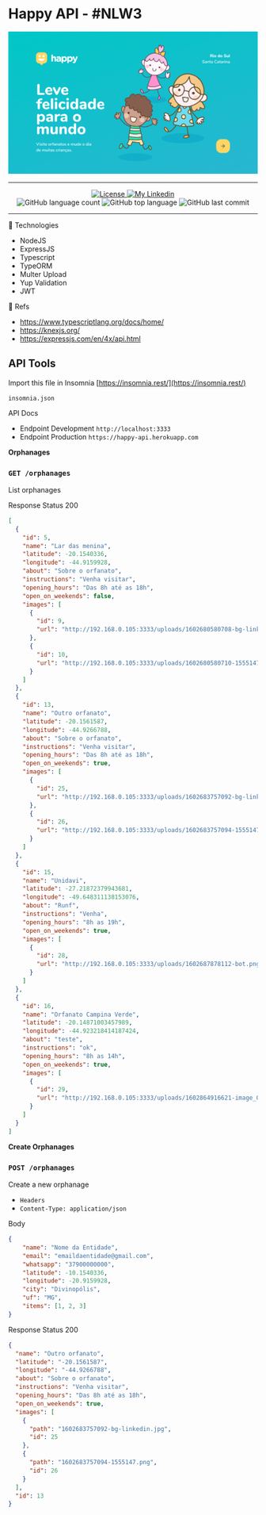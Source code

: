 # Happy API - #NLW3

![alt text](https://github.com/marciocamello/happy-backend/blob/master/layout.png)

---

<p align="center">
  <a href="LICENSE">
    <img alt="License" src="https://img.shields.io/badge/license-MIT-%23F8952D">
  </a>
  
  <a href="https://www.linkedin.com/in/marciocamello/">
    <img alt="My Linkedin" src="https://img.shields.io/badge/marciocamello-%230077B5?style=social&logo=linkedin">
  </a>

  <br />

  <img alt="GitHub language count" src="https://img.shields.io/github/languages/count/marciocamello/readme_maker">

  <img alt="GitHub top language" src="https://img.shields.io/github/languages/top/marciocamello/readme_maker">

  <img alt="GitHub last commit" src="https://img.shields.io/github/last-commit/marciocamello/readme_maker">
</p>

---

:rocket: Technologies

- NodeJS
- ExpressJS
- Typescript
- TypeORM  
- Multer Upload
- Yup Validation
- JWT

:blue_book: Refs

- https://www.typescriptlang.org/docs/home/
- https://knexjs.org/
- https://expressjs.com/en/4x/api.html

## API Tools

Import this file in Insomnia
[https://insomnia.rest/](https://insomnia.rest/)

```shell script
insomnia.json
```

API Docs

- Endpoint Development `http://localhost:3333`
- Endpoint Production `https://happy-api.herokuapp.com`

**Orphanages**

### `GET /orphanages`    

List orphanages

Response
Status 200
```json
[
  {
    "id": 5,
    "name": "Lar das menina",
    "latitude": -20.1540336,
    "longitude": -44.9159928,
    "about": "Sobre o orfanato",
    "instructions": "Venha visitar",
    "opening_hours": "Das 8h até as 18h",
    "open_on_weekends": false,
    "images": [
      {
        "id": 9,
        "url": "http://192.168.0.105:3333/uploads/1602680580708-bg-linkedin.jpg"
      },
      {
        "id": 10,
        "url": "http://192.168.0.105:3333/uploads/1602680580710-1555147.png"
      }
    ]
  },
  {
    "id": 13,
    "name": "Outro orfanato",
    "latitude": -20.1561587,
    "longitude": -44.9266788,
    "about": "Sobre o orfanato",
    "instructions": "Venha visitar",
    "opening_hours": "Das 8h até as 18h",
    "open_on_weekends": true,
    "images": [
      {
        "id": 25,
        "url": "http://192.168.0.105:3333/uploads/1602683757092-bg-linkedin.jpg"
      },
      {
        "id": 26,
        "url": "http://192.168.0.105:3333/uploads/1602683757094-1555147.png"
      }
    ]
  },
  {
    "id": 15,
    "name": "Unidavi",
    "latitude": -27.21872379943681,
    "longitude": -49.648311138153076,
    "about": "Runf",
    "instructions": "Venha",
    "opening_hours": "8h as 19h",
    "open_on_weekends": true,
    "images": [
      {
        "id": 28,
        "url": "http://192.168.0.105:3333/uploads/1602687878112-bot.png"
      }
    ]
  },
  {
    "id": 16,
    "name": "Orfanato Campina Verde",
    "latitude": -20.14871003457989,
    "longitude": -44.923218414187424,
    "about": "teste",
    "instructions": "ok",
    "opening_hours": "8h as 14h",
    "open_on_weekends": true,
    "images": [
      {
        "id": 29,
        "url": "http://192.168.0.105:3333/uploads/1602864916621-image_0.jpg"
      }
    ]
  }
]
```

**Create Orphanages**

### `POST /orphanages`    

Create a new orphanage

  * `Headers`
  * `Content-Type: application/json`

Body
```json
{
	"name": "Nome da Entidade",
	"email": "emaildaentidade@gmail.com",
	"whatsapp": "37900000000",
	"latitude": -10.1540336,
	"longitude": -20.9159928,
	"city": "Divinopólis",
	"uf": "MG",
	"items": [1, 2, 3]
}
```

Response
Status 200
```json
{
  "name": "Outro orfanato",
  "latitude": "-20.1561587",
  "longitude": "-44.9266788",
  "about": "Sobre o orfanato",
  "instructions": "Venha visitar",
  "opening_hours": "Das 8h até as 18h",
  "open_on_weekends": true,
  "images": [
    {
      "path": "1602683757092-bg-linkedin.jpg",
      "id": 25
    },
    {
      "path": "1602683757094-1555147.png",
      "id": 26
    }
  ],
  "id": 13
}
```
